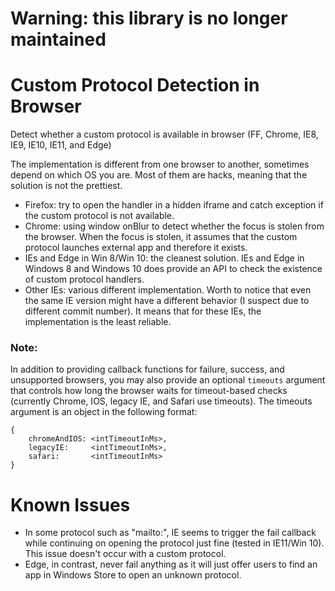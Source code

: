# Warning: this library is no longer maintained

# Custom Protocol Detection in Browser
Detect whether a custom protocol is available in browser (FF, Chrome, IE8, IE9, IE10, IE11, and Edge)

The implementation is different from one browser to another, sometimes depend on which OS you are. Most of them are hacks, meaning that the solution is not the prettiest.

* Firefox: try to open the handler in a hidden iframe and catch exception if the custom protocol is not available.
* Chrome: using window onBlur to detect whether the focus is stolen from the browser. When the focus is stolen, it assumes that the custom protocol launches external app and therefore it exists.
* IEs and Edge in Win 8/Win 10: the cleanest solution. IEs and Edge in Windows 8 and Windows 10 does provide an API to check the existence of custom protocol handlers.
* Other IEs: various different implementation. Worth to notice that even the same IE version might have a different behavior (I suspect due to different commit number). It means that for these IEs, the implementation is the least reliable.

### Note:
In addition to providing callback functions for failure, success, and
unsupported browsers, you may also provide an optional `timeouts` argument that
controls how long the browser waits for timeout-based checks (currently Chrome,
IOS, legacy IE, and Safari use timeouts). The timeouts argument is an object in
the following format:
```
{
    chromeAndIOS: <intTimeoutInMs>,
    legacyIE:     <intTimeoutInMs>,
    safari:       <intTimeoutInMs>
}
```

# Known Issues

* In some protocol such as "mailto:", IE seems to trigger the fail callback while continuing on opening the protocol just fine (tested in IE11/Win 10). This issue doesn't occur with a custom protocol.
* Edge, in contrast, never fail anything as it will just offer users to find an app in Windows Store to open an unknown protocol.
